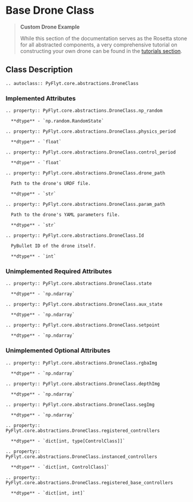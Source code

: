 # Base Drone Class

> **Custom Drone Example**
>
> While this section of the documentation serves as the Rosetta stone for all abstracted components, a very comprehensive tutorial on constructing your own drone can be found in the [tutorials section](../../../tutorials).

## Class Description
```{eval-rst}
.. autoclass:: PyFlyt.core.abstractions.DroneClass
```

### Implemented Attributes
```{eval-rst}
.. property:: PyFlyt.core.abstractions.DroneClass.np_random

  **dtype** - `np.random.RandomState`

.. property:: PyFlyt.core.abstractions.DroneClass.physics_period

  **dtype** - `float`

.. property:: PyFlyt.core.abstractions.DroneClass.control_period

  **dtype** - `float`

.. property:: PyFlyt.core.abstractions.DroneClass.drone_path

  Path to the drone's URDF file.

  **dtype** - `str`

.. property:: PyFlyt.core.abstractions.DroneClass.param_path

  Path to the drone's YAML parameters file.

  **dtype** - `str`

.. property:: PyFlyt.core.abstractions.DroneClass.Id

  PyBullet ID of the drone itself.

  **dtype** - `int`
```

### Unimplemented Required Attributes
```{eval-rst}
.. property:: PyFlyt.core.abstractions.DroneClass.state

  **dtype** - `np.ndarray`

.. property:: PyFlyt.core.abstractions.DroneClass.aux_state

  **dtype** - `np.ndarray`

.. property:: PyFlyt.core.abstractions.DroneClass.setpoint

  **dtype** - `np.ndarray`
```

### Unimplemented Optional Attributes
```{eval-rst}
.. property:: PyFlyt.core.abstractions.DroneClass.rgbaImg

  **dtype** - `np.ndarray`

.. property:: PyFlyt.core.abstractions.DroneClass.depthImg

  **dtype** - `np.ndarray`

.. property:: PyFlyt.core.abstractions.DroneClass.segImg

  **dtype** - `np.ndarray`

.. property:: PyFlyt.core.abstractions.DroneClass.registered_controllers

  **dtype** - `dict[int, type[ControlClass]]`

.. property:: PyFlyt.core.abstractions.DroneClass.instanced_controllers

  **dtype** - `dict[int, ControlClass]`

.. property:: PyFlyt.core.abstractions.DroneClass.registered_base_controllers

  **dtype** - `dict[int, int]`
```
